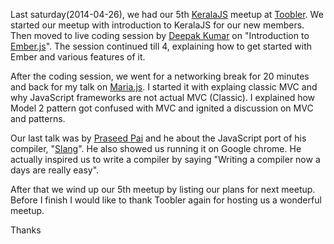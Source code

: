 <!--


---
 "KeralaJS : Meetup April 2014"
date: 2014-05-03 00:00:00 IST
updated: 2014-05-03 00:00:00 IST
categories: talks
---

-->
<!DOCTYPE html>
<html>

<head>
  <title>basic-git-workflow</title>
  <meta charset="utf-8">
  <meta name="viewport" content="width=device-width, initial-scale=1.0">


  <link rel="stylesheet" href="./css/bootstrap.css">
  <link rel="stylesheet" href="./css/bootstrap.grid.css">
  <link rel="stylesheet" href="./css/bootstrap.min.css">
  <link rel="stylesheet" href="./css/bootstrap-reboot.min.css">
  <link rel="stylesheet" href="./css/bootstrap.css.map">
  <link rel="stylesheet" href="./css/blog-home.css">
  <link rel="stylesheet" href="./css/prism.css">
  <script async defer src="./css/prism.js"></script>
</head>

<body>

Last saturday(2014-04-26), we had our 5th [KeralaJS](http://keralajs.org/2014/04/23/keralajs-meetup-april-2014) meetup at [Toobler](http://toobler.com/). We started our meetup with introduction to KeralaJS for our new members. Then moved to live coding session by [Deepak Kumar](https://twitter.com/42races) on "Introduction to [Ember.js](http://emberjs.com/)". The session continued till 4, explaining how to get started with Ember and various features of it.

After the coding session, we went for a networking break for 20 minutes and back for my talk on [Maria.js](https://github.com/petermichaux/maria). I started it with explaing classic MVC and why JavaScript frameworks are not actual MVC (Classic). I explained how Model 2 pattern got confused with MVC and ignited a discussion on MVC and patterns.

<script async class="speakerdeck-embed" data-id="36740280b1220131486f72af66ead636" data-ratio="1.29456384323641" src="//speakerdeck.com/assets/embed.js"></script>

Our last talk was by [Praseed Pai](http://praseedp.blogspot.in/) and he about the JavaScript port of his compiler, "[Slang](http://slangfordotnet.codeplex.com/)". He also showed us running it on Google chrome. He actually inspired us to write a compiler by saying "Writing a compiler now a days are really easy".

After that we wind up our 5th meetup by listing our plans for next meetup. Before I finish I would like to thank Toobler again for hosting us a wonderful meetup.

Thanks
